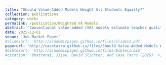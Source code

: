 ```yaml
---
title: "Should Value-Added Models Weight All Students Equally?"
collection: publications
category: works
permalink: /publication/Weighted VA Models
abstract: "Conventional value-added (VA) models estimate teacher quality as a simple average of the difference between students' actual and predicted standardized test scores. These models therefore implicitly assume it is just as important to raise test scores of lower-achieving students as it is to raise test scores of higher-achieving students. I consider whether a weighted average of residuals might be more useful. Using data from North Carolina, I find that teacher VA measures become more predictive of teachers' long-run impacts when the highest-achieving students are weighted more than the median student. Strikingly, even impacts on low-achieving students' long-run outcomes are best predicted by increasing the weight on impacts on high-achieving students' short-run outcomes. These differences in weights may reflect that either (i) in small samples some students are more informative about a teacher's overall VA than others or (ii) test-score effects for different students capture different aspects of teaching, and some of these aspects are more informative than others. I find empirical evidence supporting both explanations. In particular, the large weights for high-achieving students are partially but not completely explained by the fact that their residuals are less noisy."
date: 2025-12-01
venue: 'Job Market Paper'
#slidesurl: 'http://academicpages.github.io/files/slides1.pdf'
paperurl: 'http://casetatro.github.io/files/Should Value-Added Models Weight All Students Equally.pdf'
#bibtexurl: 'http://academicpages.github.io/files/bibtex1.bib'
#citation: 'Bhattarai, Jijee, David Slichter, and Case Tatro (2025). <i>Is the mortality gap between red and blue states caused by policy?</i> Working Paper'
---
```

